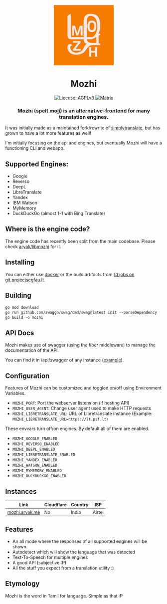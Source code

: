 <div align="center">
  <img src="public/assets/mozhi.svg" width="192" height="192" alt="Mozhi logo">
  <h1>Mozhi</h1>

  <a href="https://www.gnu.org/licenses/agpl-3.0.en.html">
    <img alt="License: AGPLv3" src="https://shields.io/badge/License-AGPL%20v3-blue.svg">
  </a>
  <a href="https://matrix.to/#/#mozhi:projectsegfau.lt">
  	<img alt="Matrix" src="https://img.shields.io/badge/matrix-000000?style=for-the-badge&logo=Matrix&logoColor=white">
  </a>

  <h3>Mozhi (spelt moḻi) is an alternative-frontend for many translation engines.</h3>
</div>

It was initially made as a maintained fork/rewrite of [simplytranslate](https://codeberg.org/SimpleWeb/SimplyTranslate-Web), but has grown to have a lot more features as well!

I'm initially focusing on the api and engines, but eventually Mozhi will have a functioning CLI and webapp.

## Supported Engines:
- Google
- Reverso
- DeepL
- LibreTranslate
- Yandex
- IBM Watson
- MyMemory
- DuckDuckGo (almost 1-1 with Bing Translate)

## Where is the engine code?
The engine code has recently been split from the main codebase. Please check [aryak/libmozhi](https://codeberg.org/aryak/libmozhi) for it.

## Installing
You can either use [docker](https://codeberg.org/aryak/mozhi/src/branch/master/compose.yml) or the build artifacts from [CI jobs on git.projectsegfau.lt](https://git.projectsegfau.lt/arya/mozhi/actions).

## Building
```
go mod download
go run github.com/swaggo/swag/cmd/swag@latest init --parseDependency
go build -o mozhi
```

## API Docs
Mozhi makes use of swagger (using the fiber middleware) to manage the documentation of the API.

You can find it in /api/swagger of any instance ([example](https://mozhi.aryak.me/api/swagger/index.html)).

## Configuration
Features of Mozhi can be customized and toggled on/off using Environment Variables.

- `MOZHI_PORT`: Port the webserver listens on (if hosting API)
- `MOZHI_USER_AGENT`: Change user agent used to make HTTP requests
- `MOZHI_LIBRETRANSLATE_URL`: URL of Libretranslate instance (Example: `MOZHI_LIBRETRANSLATE_URL=https://lt.psf.lt`)

These envvars turn off/on engines. By default all of them are enabled.
- `MOZHI_GOOGLE_ENABLED`
- `MOZHI_REVERSO_ENABLED`
- `MOZHI_DEEPL_ENABLED`
- `MOZHI_LIBRETRANSLATE_ENABLED`
- `MOZHI_YANDEX_ENABLED`
- `MOZHI_WATSON_ENABLED`
- `MOZHI_MYMEMORY_ENABLED`
- `MOZHI_DUCKDUCKGO_ENABLED`

## Instances

| Link | Cloudflare | Country | ISP | 
| -------- | ---------- | ----------- | ----- |
| [mozhi.aryak.me](https://mozhi.aryak.me) | No | India | Airtel |

## Features
- An all mode where the responses of all supported engines will be shown.
- Autodetect which will show the language that was detected
- Text-To-Speech for multiple engines
- A good API (subjective :P)
- All the stuff you expect from a translation utility :)

## Etymology
Mozhi is the word in Tamil for language. Simple as that :P
